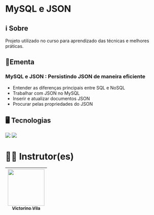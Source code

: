 <h1>MySQL e JSON</h1>

## ℹ️ Sobre
<p>Projeto utilizado no curso para aprendizado das técnicas e melhores práticas.</p>

## 📘Ementa

### MySQL e JSON : Persistindo JSON de maneira eficiente
- Entender as diferenças principais entre SQL e NoSQL
- Trabalhar com JSON no MySQL
- Inserir e atualizar documentos JSON
- Procurar pelas propriedades do JSON

## 🖥️ Tecnologias

<div>
  <img src="https://img.shields.io/badge/MySQL-4479A1?logo=mysql&logoColor=fff" />
  <img src="https://img.shields.io/badge/JSON-000?logo=json&logoColor=fff" />  
</div>

# 🧑‍🏫 Instrutor(es)

| [<img loading="lazy" src="https://media.licdn.com/dms/image/v2/C4E03AQFZ8wJTyWob3Q/profile-displayphoto-shrink_400_400/profile-displayphoto-shrink_400_400/0/1626321460094?e=1747267200&v=beta&t=b0ZGXeaNsEWo55I-Ctno3H99iLKqBy20QJpuCyKippo" width=115><br><sub>Victorino Vila</sub>](https://www.linkedin.com/in/victorino-vila-1a160/) | 
| :---------------------------------------------------------------------------------------------------------------------------------------------------------------: | 
